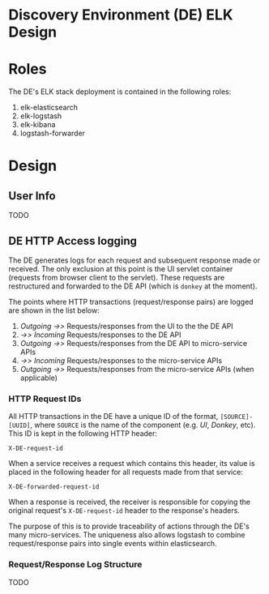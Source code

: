 Discovery Environment (DE) ELK Design
=====================================

# Roles
The DE's ELK stack deployment is contained in the following roles:
1. elk-elasticsearch
1. elk-logstash
1. elk-kibana
1. logstash-forwarder

# Design

## User Info
TODO

## DE HTTP Access logging
The DE generates logs for each request and subsequent response made or received.
The only exclusion at this point is the UI servlet container (requests from browser
client to the servlet). These requests are restructured and forwarded to the
DE API (which is ```donkey``` at the moment).

The points where HTTP transactions (request/response pairs) are logged 
are shown in the list below:

1. _Outgoing_ *->>* Requests/responses from the UI to the the DE API
1. *->>* _Incoming_ Requests/responses to the DE API 
1. _Outgoing_ *->>* Requests/responses from the DE API to micro-service APIs
1. *->>* _Incoming_ Requests/responses to the micro-service APIs
1. _Outgoing_ *->>* Requests/responses from the micro-service APIs (when applicable)

### HTTP Request IDs
All HTTP transactions in the DE have a unique ID of the format, ```[SOURCE]-[UUID]```, where 
```SOURCE``` is the name of the component (e.g. _UI_, _Donkey_, etc). This ID is kept in the 
following HTTP header: 

    X-DE-request-id
    
When a service receives a request which contains this header, its value is placed 
in the following header for all requests made from that service:

    X-DE-forwarded-request-id
    
When a response is received, the receiver is responsible for copying the original request's
```X-DE-request-id``` header to the response's headers.

The purpose of this is to provide traceability of actions through the DE's many
micro-services. The uniqueness also allows logstash to combine request/response pairs
into single events within elasticsearch.

### Request/Response Log Structure
TODO

